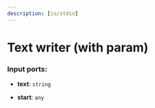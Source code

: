 ```yaml
---
description: [io/stdio]
---
```


# Text writer (with param)

### Input ports:

* __text__: `string`


* __start__: `any`

